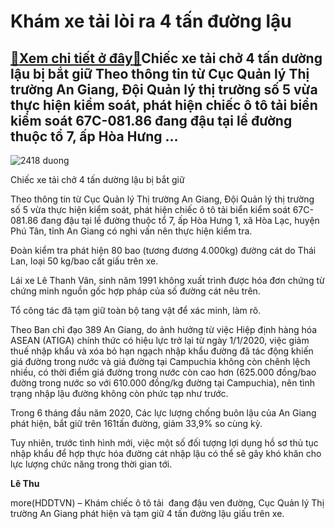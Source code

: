 Khám xe tải lòi ra 4 tấn đường lậu
==================================

[:gift:Xem chi tiết ở đây:gift:](https://hddtvn.com/kham-xe-tai-loi-ra-4-tan-duong-lau/)Chiếc xe tải chở 4 tấn dường lậu bị bắt giữ Theo thông tin từ Cục Quản lý Thị trường An Giang, Đội Quản lý thị trường số 5 vừa thực hiện kiểm soát, phát hiện chiếc ô tô tải biển kiểm soát 67C-081.86 đang đậu tại lề đường thuộc tổ 7, ấp Hòa Hưng …
------------------------------------------------------------------------------------------------------------------------------------------------------------------------------------------------------------------------------------------------------





![2418 duong](https://haiquanonline.com.vn/stores/news_dataimages/hoalt/072020/14/10/in_article/2418_duong.jpg?rt=20200714110826 "undefined")


Chiếc xe tải chở 4 tấn dường lậu bị bắt giữ



Theo thông tin từ Cục Quản lý Thị trường An Giang, Đội Quản lý thị trường số 5 vừa thực hiện kiểm soát, phát hiện chiếc ô tô tải biển kiểm soát 67C-081.86 đang đậu tại lề đường thuộc tổ 7, ấp Hòa Hưng 1, xã Hòa Lạc, huyện Phú Tân, tỉnh An Giang có nghi vấn nên thực hiện kiểm tra.


Đoàn kiểm tra phát hiện 80 bao (tương đương 4.000kg) đường cát do Thái Lan, loại 50 kg/bao cất giấu trên xe.


Lái xe Lê Thanh Vân, sinh năm 1991 không xuất trình được hóa đơn chứng từ chứng minh nguồn gốc hợp pháp của số đường cát nêu trên.


Tổ công tác đã tạm giữ toàn bộ tang vật để xác minh, làm rõ.


Theo Ban chỉ đạo 389 An Giang, do ảnh hưởng từ việc Hiệp định hàng hóa ASEAN (ATIGA) chính thức có hiệu lực trở lại từ ngày 1/1/2020, việc giảm thuế nhập khẩu và xóa bỏ hạn ngạch nhập khẩu đường đã tác động khiến giá đường trong nước và giá đường tại Campuchia không còn chênh lệch nhiều, có thời điểm giá đường trong nước còn cao hơn (625.000 đồng/bao đường trong nước so với 610.000 đồng/kg đường tại Campuchia), nên tình trạng nhập lậu đường không còn phức tạp như trước.


Trong 6 tháng đầu năm 2020, Các lực lượng chống buôn lậu của An Giang phát hiện, bắt giữ trên 161tấn đường, giảm 33,9% so cùng kỳ.


Tuy nhiên, trước tình hình mới, việc một số đối tượng lợi dụng hồ sơ thủ tục nhập khẩu để hợp thực hóa đường cát nhập lậu có thể sẽ gây khó khăn cho lực lượng chức năng trong thời gian tới.




**Lê Thu**



more(HDDTVN) – Khám chiếc ô tô tải  đang đậu ven đường, Cục Quản lý Thị trường An Giang phát hiện và tạm giữ 4 tấn đường lậu giấu trên xe.

